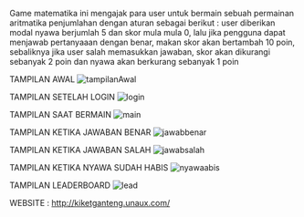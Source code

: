 
Game matematika ini mengajak para user untuk bermain sebuah permainan aritmatika penjumlahan dengan aturan sebagai berikut :
user diberikan modal nyawa berjumlah 5 dan skor mula mula 0, lalu jika pengguna dapat menjawab pertanyaaan dengan benar, makan skor akan bertambah 10 poin, sebaliknya jika user salah memasukkan jawaban, skor akan dikurangi sebanyak 2 poin dan nyawa akan berkurang sebanyak 1 poin

TAMPILAN AWAL
![tampilanAwal](https://user-images.githubusercontent.com/57758179/117221599-cc5acd00-ae33-11eb-94ab-d1156b678d2b.png)

TAMPILAN SETELAH LOGIN 
![login](https://user-images.githubusercontent.com/57758179/117221628-df6d9d00-ae33-11eb-95ea-e37761aad2ac.png)

TAMPILAN SAAT BERMAIN
![main](https://user-images.githubusercontent.com/57758179/117221636-e85e6e80-ae33-11eb-8cd7-6292a69764a4.png)

TAMPILAN KETIKA JAWABAN BENAR
![jawabbenar](https://user-images.githubusercontent.com/57758179/117221645-edbbb900-ae33-11eb-9105-4f4af099a35d.png)

TAMPILAN KETIKA JAWABAN SALAH
![jawabsalah](https://user-images.githubusercontent.com/57758179/117221692-075d0080-ae34-11eb-8abf-05b9b5260a5b.png)

TAMPILAN KETIKA NYAWA SUDAH HABIS
![nyawaabis](https://user-images.githubusercontent.com/57758179/117221708-0f1ca500-ae34-11eb-8364-84dc258779de.png)

TAMPILAN LEADERBOARD
![lead](https://user-images.githubusercontent.com/57758179/117221720-15ab1c80-ae34-11eb-942c-4dd140918077.png)


WEBSITE : http://kiketganteng.unaux.com/
